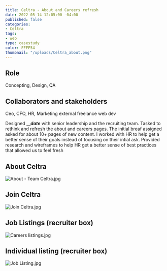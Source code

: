 ```yaml
---
title: Celtra - About and Careers refresh
date: 2022-05-14 12:05:00 -04:00
published: false
categories:
- Celtra
tags:
- web
type: casestudy
color: FFFF54
thumbnail: "/uploads/Celtra_about.png"
---
```


## Role ##
Concepting, Design, QA 

## Collaborators and stakeholders
Ceo, CFO, HR, Marketing external freelance web dev


Designed _____date___ with senior leadership and the recruiting team. Tasked to rethink and refresh the about and careers pages. The initial breaf assigned asked for about 10+ pages of new content. I worked with HR to help get a better sense of their goals instead of focusing on their intial ask. Provided research and wireframes to help HR get a better sense of best practices that allowed us to feel fresh 


## About Celtra 
![About - Team Celtra.jpg](/uploads/About%20-%20Team%20Celtra.jpg)

## Join Celtra 
![Join Celtra.jpg](/uploads/Join%20Celtra.jpg)

## Job Listings (recruiter box) 
![Careers listings.jpg](/uploads/Careers%20listings.jpg)

## Individual listing (recruiter box)
![Job Listing.jpg](/uploads/Job%20Listing.jpg)
